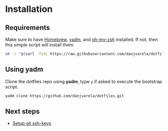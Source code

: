 # Installation

## Requirements
Make sure to have [Homebrew](https://brew.sh/), [yadm](https://yadm.io/), and [oh-my-zsh](https://ohmyz.sh/) installed. If not, then this simple script will install them:
```sh
sh -c "$(curl -fsSL https://raw.githubusercontent.com/danjvarela/dotfiles/master/.config/yadm/install.sh)"
```

## Using yadm
Clone the dotfiles repo using **yadm**, type `y` if asked to execute the bootstrap script.
```sh
yadm clone https://github.com/danjvarela/dotfiles.git
```

## Next steps
- [Setup git ssh-keys](../how-to/setup-git-ssh-keys.md)
